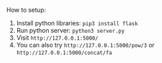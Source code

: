 How to setup:

1. Install python libraries: `pip3 install flask`
2. Run python server: `python3 server.py`
3. Visit `http://127.0.0.1:5000/`
4. You can also try `http://127.0.0.1:5000/pow/3` or `http://127.0.0.1:5000/concat/fa`